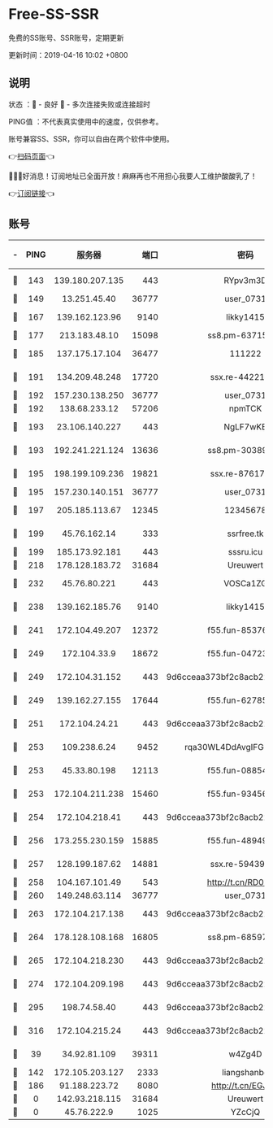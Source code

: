 # Free-SS-SSR

免费的SS账号、SSR账号，定期更新

更新时间：2019-04-16 10:02 +0800

## 说明

状态     ：🙂 - 良好 🙁 - 多次连接失败或连接超时

PING值   ：不代表真实使用中的速度，仅供参考。

账号兼容SS、SSR，你可以自由在两个软件中使用。

👉[扫码页面](https://liesauer.github.io/Free-SS-SSR/)👈

🎉🎉🎉好消息！订阅地址已全面开放！麻麻再也不用担心我要人工维护酸酸乳了！

👉[订阅链接](https://www.liesauer.net/yogurt/subscribe?ACCESS_TOKEN=DAYxR3mMaZAsaqUb)👈

## 账号

|-|PING|服务器|端口|密码|加密方式|区域|
|:----:|:----:|:-----:|-----:|:----:|:----:|:----:|
|🙂|143|139.180.207.135|443|RYpv3m3D|aes-256-cfb|JP|
|🙂|149|13.251.45.40|36777|user_0731|chacha20|SG|
|🙂|167|139.162.123.96|9140|likky1415|aes-256-cfb|JP|
|🙂|177|213.183.48.10|15098|ss8.pm-63715751|rc4-md5|RU|
|🙂|185|137.175.17.104|36477|111222|aes-256-cfb|US|
|🙂|191|134.209.48.248|17720|ssx.re-44221085|aes-256-cfb|US|
|🙂|192|157.230.138.250|36777|user_0731|chacha20|US|
|🙂|192|138.68.233.12|57206|npmTCK|rc4-md5|US|
|🙂|193|23.106.140.227|443|NgLF7wKB|aes-256-cfb|US|
|🙂|193|192.241.221.124|13636|ss8.pm-30389881|aes-256-cfb|US|
|🙂|195|198.199.109.236|19821|ssx.re-87617585|aes-256-cfb|US|
|🙂|195|157.230.140.151|36777|user_0731|chacha20|US|
|🙂|197|205.185.113.67|12345|12345678|aes-256-cfb|US|
|🙂|199|45.76.162.14|333|ssrfree.tk|aes-256-cfb|SG|
|🙂|199|185.173.92.181|443|sssru.icu|rc4-md5|RU|
|🙂|218|178.128.183.72|31684|Ureuwert|chacha20|US|
|🙂|232|45.76.80.221|443|VOSCa1ZG|aes-256-cfb|DE|
|🙂|238|139.162.185.76|9140|likky1415|aes-256-cfb|DE|
|🙂|241|172.104.49.207|12372|f55.fun-85376024|aes-256-cfb|SG|
|🙂|249|172.104.33.9|18672|f55.fun-04723964|aes-256-cfb|SG|
|🙂|249|172.104.31.152|443|9d6cceaa373bf2c8acb22e60b6a58be6|aes-256-cfb|US|
|🙂|249|139.162.27.155|17644|f55.fun-62785557|aes-256-cfb|SG|
|🙂|251|172.104.24.21|443|9d6cceaa373bf2c8acb22e60b6a58be6|aes-256-cfb|US|
|🙂|253|109.238.6.24|9452|rqa30WL4DdAvgIFG6Fs3znzTa|aes-256-cfb|FR|
|🙂|253|45.33.80.198|12113|f55.fun-08854609|aes-256-cfb|US|
|🙂|253|172.104.211.238|15460|f55.fun-93456939|aes-256-cfb|US|
|🙂|254|172.104.218.41|443|9d6cceaa373bf2c8acb22e60b6a58be6|aes-256-cfb|US|
|🙂|256|173.255.230.159|15885|f55.fun-48949694|aes-256-cfb|US|
|🙂|257|128.199.187.62|14881|ssx.re-59439256|aes-256-cfb|SG|
|🙂|258|104.167.101.49|543|http://t.cn/RD0D7sx|rc4-md5|CA|
|🙂|260|149.248.63.114|36777|user_0731|chacha20|CA|
|🙂|263|172.104.217.138|443|9d6cceaa373bf2c8acb22e60b6a58be6|aes-256-cfb|US|
|🙂|264|178.128.108.168|16805|ss8.pm-68597133|aes-256-cfb|SG|
|🙂|265|172.104.218.230|443|9d6cceaa373bf2c8acb22e60b6a58be6|aes-256-cfb|US|
|🙂|274|172.104.209.198|443|9d6cceaa373bf2c8acb22e60b6a58be6|aes-256-cfb|US|
|🙂|295|198.74.58.40|443|9d6cceaa373bf2c8acb22e60b6a58be6|aes-256-cfb|US|
|🙂|316|172.104.215.24|443|9d6cceaa373bf2c8acb22e60b6a58be6|aes-256-cfb|US|
|🙂|39|34.92.81.109|39311|w4Zg4D|chacha20-ietf|US|
|🙂|142|172.105.203.127|2333|liangshanbo|chacha20|JP|
|🙁|186|91.188.223.72|8080|http://t.cn/EGJIyrl|rc4-md5|RU|
|🙁|0|142.93.218.115|31684|Ureuwert|chacha20|IN|
|🙁|0|45.76.222.9|1025|YZcCjQ|rc4-md5|JP|
